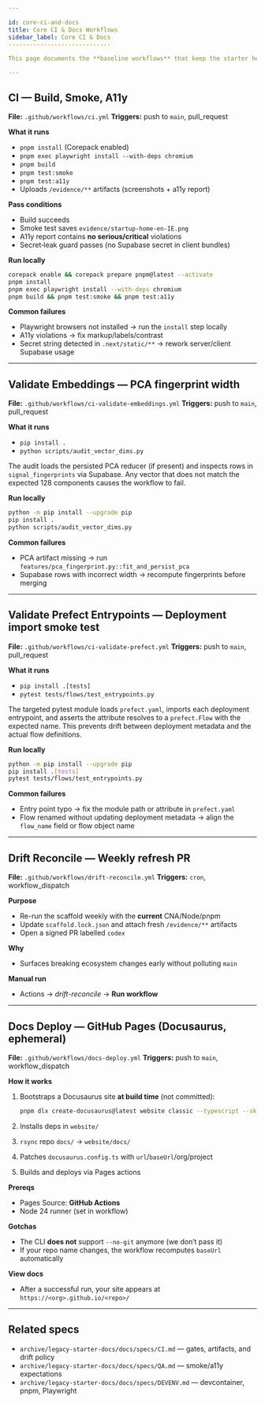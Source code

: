 ```yaml
---

id: core-ci-and-docs
title: Core CI & Docs Workflows
sidebar_label: Core CI & Docs
-----------------------------

This page documents the **baseline workflows** that keep the starter healthy and publish documentation.

---
```


## CI — Build, Smoke, A11y

**File:** `.github/workflows/ci.yml`
**Triggers:** push to `main`, pull_request

**What it runs**

* `pnpm install` (Corepack enabled)
* `pnpm exec playwright install --with-deps chromium`
* `pnpm build`
* `pnpm test:smoke`
* `pnpm test:a11y`
* Uploads `/evidence/**` artifacts (screenshots + a11y report)

**Pass conditions**

* Build succeeds
* Smoke test saves `evidence/startup-home-en-IE.png`
* A11y report contains **no serious/critical** violations
* Secret‑leak guard passes (no Supabase secret in client bundles)

**Run locally**

```bash
corepack enable && corepack prepare pnpm@latest --activate
pnpm install
pnpm exec playwright install --with-deps chromium
pnpm build && pnpm test:smoke && pnpm test:a11y
```

**Common failures**

* Playwright browsers not installed → run the `install` step locally
* A11y violations → fix markup/labels/contrast
* Secret string detected in `.next/static/**` → rework server/client Supabase usage

---

## Validate Embeddings — PCA fingerprint width

**File:** `.github/workflows/ci-validate-embeddings.yml`
**Triggers:** push to `main`, pull_request

**What it runs**

* `pip install .`
* `python scripts/audit_vector_dims.py`

The audit loads the persisted PCA reducer (if present) and inspects rows in `signal_fingerprints` via Supabase. Any vector that does not match the expected 128 components causes the workflow to fail.

**Run locally**

```bash
python -m pip install --upgrade pip
pip install .
python scripts/audit_vector_dims.py
```

**Common failures**

* PCA artifact missing → run `features/pca_fingerprint.py::fit_and_persist_pca`
* Supabase rows with incorrect width → recompute fingerprints before merging

---

## Validate Prefect Entrypoints — Deployment import smoke test

**File:** `.github/workflows/ci-validate-prefect.yml`
**Triggers:** push to `main`, pull_request

**What it runs**

* `pip install .[tests]`
* `pytest tests/flows/test_entrypoints.py`

The targeted pytest module loads `prefect.yaml`, imports each deployment entrypoint, and asserts the attribute resolves to a `prefect.Flow` with the expected name. This prevents drift between deployment metadata and the actual flow definitions.

**Run locally**

```bash
python -m pip install --upgrade pip
pip install .[tests]
pytest tests/flows/test_entrypoints.py
```

**Common failures**

* Entry point typo → fix the module path or attribute in `prefect.yaml`
* Flow renamed without updating deployment metadata → align the `flow_name` field or flow object name

---

## Drift Reconcile — Weekly refresh PR

**File:** `.github/workflows/drift-reconcile.yml`
**Triggers:** `cron`, workflow_dispatch

**Purpose**

* Re-run the scaffold weekly with the **current** CNA/Node/pnpm
* Update `scaffold.lock.json` and attach fresh `/evidence/**` artifacts
* Open a signed PR labelled `codex`

**Why**

* Surfaces breaking ecosystem changes early without polluting `main`

**Manual run**

* Actions → *drift-reconcile* → **Run workflow**

---

## Docs Deploy — GitHub Pages (Docusaurus, ephemeral)

**File:** `.github/workflows/docs-deploy.yml`
**Triggers:** push to `main`, workflow_dispatch

**How it works**

1. Bootstraps a Docusaurus site **at build time** (not committed):

   ```bash
   pnpm dlx create-docusaurus@latest website classic --typescript --skip-install
   ```
2. Installs deps in `website/`
3. `rsync` repo `docs/` → `website/docs/`
4. Patches `docusaurus.config.ts` with `url`/`baseUrl`/org/project
5. Builds and deploys via Pages actions

**Prereqs**

* Pages Source: **GitHub Actions**
* Node 24 runner (set in workflow)

**Gotchas**

* The CLI **does not** support `--no-git` anymore (we don’t pass it)
* If your repo name changes, the workflow recomputes `baseUrl` automatically

**View docs**

* After a successful run, your site appears at `https://<org>.github.io/<repo>/`

---

## Related specs

* `archive/legacy-starter-docs/docs/specs/CI.md` — gates, artifacts, and drift policy
* `archive/legacy-starter-docs/docs/specs/QA.md` — smoke/a11y expectations
* `archive/legacy-starter-docs/docs/specs/DEVENV.md` — devcontainer, pnpm, Playwright
